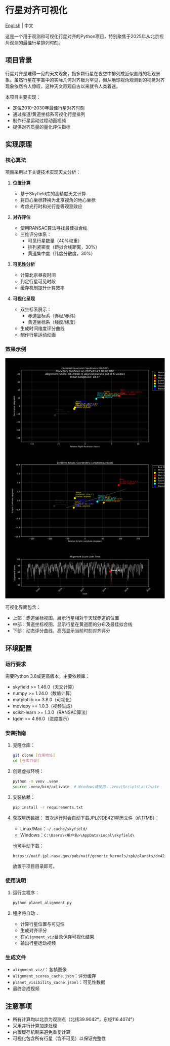 # 行星对齐可视化

[English](README.md) | 中文

这是一个用于观测和可视化行星对齐的Python项目，特别聚焦于2025年从北京视角观测的最佳行星排列时刻。

## 项目背景

行星对齐是难得一见的天文现象，指多颗行星在夜空中排列成近似直线的壮观景象。虽然行星在宇宙中的实际几何对齐极为罕见，但从地球视角观测到的视觉对齐现象依然令人惊叹，这种天文奇观自古以来就令人类着迷。

本项目主要实现：
- 定位2010-2030年最佳行星对齐时刻
- 通过赤道/黄道坐标系可视化行星排列
- 制作行星运动过程动画视频
- 提供对齐质量的量化评估指标

## 实现原理

### 核心算法

项目采用以下关键技术实现天文分析：

1. **位置计算**
   - 基于Skyfield库的高精度天文计算
   - 将日心坐标转换为北京视角的地心坐标
   - 考虑光行时和光行差等观测效应

2. **对齐评估**
   - 使用RANSAC算法寻找最佳拟合线
   - 三维评分体系：
     - 可见行星数量（40%权重）
     - 排列紧密度（距拟合线距离，30%）
     - 黄道集中度（纬度分散度，30%）

3. **可见性分析**
   - 计算北京昼夜时间
   - 判定行星可见时段
   - 缓存机制提升计算效率

4. **可视化呈现**
   - 双坐标系展示：
     - 赤道坐标系（赤经/赤纬）
     - 黄道坐标系（经度/纬度）
   - 生成时间维度评分曲线
   - 制作行星运动动画

### 效果示例

![行星对齐可视化示例](example.png)

可视化界面包含：
- 上部：赤道坐标视图，展示行星相对于天球赤道的位置
- 中部：黄道坐标视图，显示行星在黄道面的分布及最佳拟合线
- 下部：动态评分曲线，高亮显示当前时刻对齐评分

## 环境配置

### 运行要求

需要Python 3.8或更高版本，主要依赖库：
- skyfield >= 1.46.0（天文计算）
- numpy >= 1.24.0（数值计算）
- matplotlib >= 3.8.0（可视化）
- moviepy == 1.0.3（视频生成）
- scikit-learn >= 1.3.0（RANSAC算法）
- tqdm >= 4.66.0（进度提示）

### 安装指南

1. 克隆仓库：
   ```bash
   git clone [仓库地址]
   cd [仓库目录]
   ```

2. 创建虚拟环境：
   ```bash
   python -m venv .venv
   source .venv/bin/activate  # Windows请使用：.venv\Scripts\activate
   ```

3. 安装依赖：
   ```bash
   pip install -r requirements.txt
   ```

4. 获取星历数据：
   首次运行时会自动下载JPL的DE421星历文件（约17MB）：
   - Linux/Mac：`~/.cache/skyfield/`
   - Windows：`C:\Users\<用户名>\AppData\Local\skyfield\`

   也可手动下载：
   ```
   https://naif.jpl.nasa.gov/pub/naif/generic_kernels/spk/planets/de421.bsp
   ```
   放置于项目目录即可。

### 使用说明

1. 运行主程序：
   ```bash
   python planet_alignment.py
   ```

2. 程序将自动：
   - 计算行星位置与可见性
   - 生成对齐评分
   - 在`alignment_viz`目录保存可视化结果
   - 输出行星运动视频

### 生成文件

- `alignment_viz/`：各帧图像
- `alignment_scores_cache.json`：评分缓存
- `planet_visibility_cache.jsonl`：可见性数据
- 最终合成视频

## 注意事项

- 所有计算均以北京为观测点（北纬39.9042°，东经116.4074°）
- 采用并行计算加速处理
- 内置缓存机制来避免重复计算
- 可视化包含所有行星（含不可见）以保证完整性 